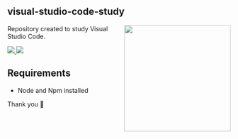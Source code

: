 ## visual-studio-code-study

<a><img width="240" align="right" src="https://user-images.githubusercontent.com/11978772/40430986-a0eb7b92-5e63-11e8-80eb-43fe07f664a6.png"></a>

Repository created to study Visual Studio Code.

<a href="https://www.linkedin.com/in/bruno-silveira22/"> 
	<img src="https://img.shields.io/badge/LinkedIn-0077B5?style=for-the-badge&logo=linkedin&logoColor=white">
</a>

<a href="https://github.com/brunosm16"> 
	<img src="https://img.shields.io/badge/GitHub-100000?style=for-the-badge&logo=github&logoColor=white">
</a>

<br/>

## Requirements

- Node and Npm installed

Thank you 💜
